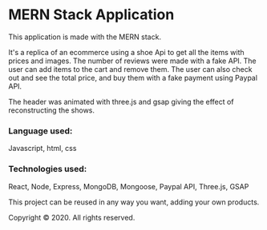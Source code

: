 # MERN Stack Application

This application is made with the MERN stack.

It's a replica of an ecommerce using a shoe Api to get all the items with prices and images. The number of reviews were made with a fake API. The user can add items to the cart and remove them. The user can also check out and see the total price, and buy them with a fake payment using Paypal API.

The header was animated with three.js and gsap giving the effect of reconstructing the shows.

### Language used:

Javascript, html, css

### Technologies used:

React, Node, Express, MongoDB, Mongoose, Paypal API, Three.js, GSAP

This project can be reused in any way you want, adding your own products.

Copyright © 2020. All rights reserved.
